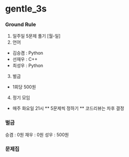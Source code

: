 # gentle_3s

### Ground Rule

1. 일주일 5문제 풀기 [월-일]
2. 언어

- 김승겸 : Python
- 선재우 : C++
- 최성우 : Python

3. 벌금

- 1회당 500원

4. 정기 모임

- 매주 화요일 21시
  ** 5문제씩 정하기
  ** 코드리뷰는 차후 결정

### 벌금

승겸 : 0원
재우 : 0원
성우 : 500원

### 문제집
